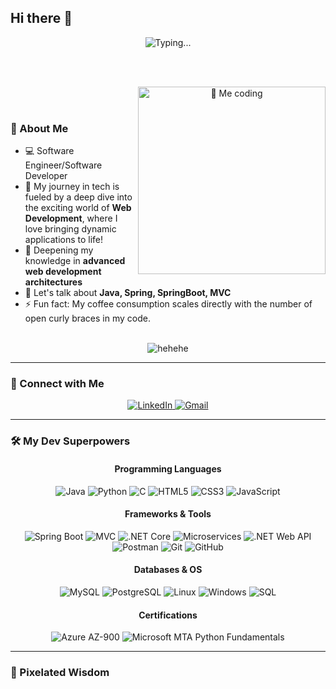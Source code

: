 ## Hi there 👋

<div align="center">
  <img src="https://readme-typing-svg.herokuapp.com?font=Fira+Code&weight=600&size=30&pause=1000&color=2196F3&center=true&vCenter=true&width=600&lines=I'm+Riteeka+Purnekar!+😄" alt="Typing..." />
</div>

<br><br>

<div align="center">  
  <img src="https://media2.giphy.com/media/v1.Y2lkPTc5MGI3NjExejh6NG84N24wcHJ2MmZ1MzJsb2x0NDg2d2xsN3R3c2dvcTU4cmZsaSZlcD12MV9pbnRlcm5hbF9naWZfYnlfaWQmY3Q9Zw/L1R1tvI9svkIWwpVYr/giphy.gif" align="right" alt="👋 Me coding" width="300">
</div>

<br><br> 

### 🚀 About Me

- 💻 Software Engineer/Software Developer
- 🔭 My journey in tech is fueled by a deep dive into the exciting world of **Web Development**, where I love bringing dynamic applications to life!
- 🌱 Deepening my knowledge in **advanced web development architectures**
- 💬 Let's talk about **Java, Spring, SpringBoot, MVC**
- ⚡ Fun fact: My coffee consumption scales directly with the number of open curly braces in my code.
  


<br>

<div align="center">
  <img src="https://readme-typing-svg.herokuapp.com?font=Comic+Sans+MS&weight=500&size=20&pause=1500&color=D399FF&center=true&vCenter=true&width=1000&lines=I+once+tried+to+teach+my+cat+basic+binary%2C+but+we're+still+stuck+on+the+'meow'+phase." alt="hehehe" />
</div>

---

### 🔗 Connect with Me

<div align="center">
  <p>
    <a href="[YOUR_LINKEDIN_PROFILE_UR](https://www.linkedin.com/in/riteeka-purnekar-0039851a9/)L" target="_blank">
      <img src="https://img.shields.io/badge/LinkedIn-0077B5?style=for-the-badge&logo=linkedin&logoColor=white" alt="LinkedIn">
    </a>
    <a href="mailto:riteekajainrj990@gmail.com" target="_blank">
      <img src="https://img.shields.io/badge/Gmail-D14836?style=for-the-badge&logo=gmail&logoColor=white" alt="Gmail">
    </a>
    </p>
</div>

---

### 🛠️ My Dev Superpowers

<div align="center">
  <h4>Programming Languages</h4>
  <p>
    <img src="https://img.shields.io/badge/Java-007396?style=for-the-badge&logo=java&logoColor=white" alt="Java">
    <img src="https://img.shields.io/badge/Python-3776AB?style=for-the-badge&logo=python&logoColor=white" alt="Python">
    <img src="https://img.shields.io/badge/C-A8B9CC?style=for-the-badge&logo=c&logoColor=white" alt="C">
    <img src="https://img.shields.io/badge/HTML5-E34F26?style=for-for-the-badge&logo=html5&logoColor=white" alt="HTML5">
    <img src="https://img.shields.io/badge/CSS3-1572B6?style=for-the-badge&logo=css3&logoColor=white" alt="CSS3">
    <img src="https://img.shields.io/badge/JavaScript-F7DF1E?style=for-the-badge&logo=javascript&logoColor=black" alt="JavaScript">
  </p>
  
  <h4>Frameworks & Tools</h4>
  <p>
    <img src="https://img.shields.io/badge/Spring%20Boot-6DB33F?style=for-the-badge&logo=springboot&logoColor=white" alt="Spring Boot">
    <img src="https://img.shields.io/badge/MVC-E34F26?style=for-the-badge&color=blue&logoColor=white" alt="MVC"> <img src="https://img.shields.io/badge/.NET%20Core-512BD4?style=for-the-badge&logo=dotnet&logoColor=white" alt=".NET Core">
    <img src="https://img.shields.io/badge/Microservices-FF4500?style=for-the-badge&logo=microgen&logoColor=white" alt="Microservices">
    <img src="https://img.shields.io/badge/.NET%20Web%20API-512BD4?style=for-the-badge&logo=dot-net&logoColor=white" alt=".NET Web API">
    <img src="https://img.shields.io/badge/Postman-FF6C37?style=for-the-badge&logo=postman&logoColor=white" alt="Postman">
    <img src="https://img.shields.io/badge/Git-F05032?style=for-the-badge&logo=git&logoColor=white" alt="Git">
    <img src="https://img.shields.io/badge/GitHub-181717?style=for-the-badge&logo=github&logoColor=white" alt="GitHub">
  </p>

  <h4>Databases & OS</h4>
  <p>
    <img src="https://img.shields.io/badge/MySQL-4479A1?style=for-the-badge&logo=mysql&logoColor=white" alt="MySQL">
    <img src="https://img.shields.io/badge/PostgreSQL-336791?style=for-the-badge&logo=postgresql&logoColor=white" alt="PostgreSQL">
    <img src="https://img.shields.io/badge/Linux-FCC624?style=for-the-badge&logo=linux&logoColor=black" alt="Linux">
    <img src="https://img.shields.io/badge/Windows-0078D6?style=for-the-badge&logo=windows&logoColor=white" alt="Windows">
    <img src="https://img.shields.io/badge/SQL-4479A1?style=for-the-badge&logo=microsoft-sql-server&logoColor=white" alt="SQL">
  </p>

  <h4>Certifications</h4>
  <p>
    <img src="https://img.shields.io/badge/Azure%20AZ--900-0078D4?style=for-the-badge&logo=microsoftazure&logoColor=white" alt="Azure AZ-900">
    <img src="https://img.shields.io/badge/Microsoft%20MTA%20Python-0078D4?style=for-the-badge&logo=microsoft&logoColor=white" alt="Microsoft MTA Python Fundamentals">
  </p>
</div>

---

### 👾 Pixelated Wisdom

<div align="center">
</div>

<!--
**riteekapurnekar/riteekapurnekar** is a ✨ _special_ ✨ repository because its `README.md` (this file) appears on your GitHub profile.

Here are some ideas to get you started:


- 🔭 I’m currently working on ...
- 🌱 I’m currently learning ...
- 👯 I’m looking to collaborate on ...
- 🤔 I’m looking for help with ...
- 💬 Ask me about ...
- 📫 How to reach me: ...
- 😄 Pronouns: ...
- ⚡ Fun fact: ...
-->
